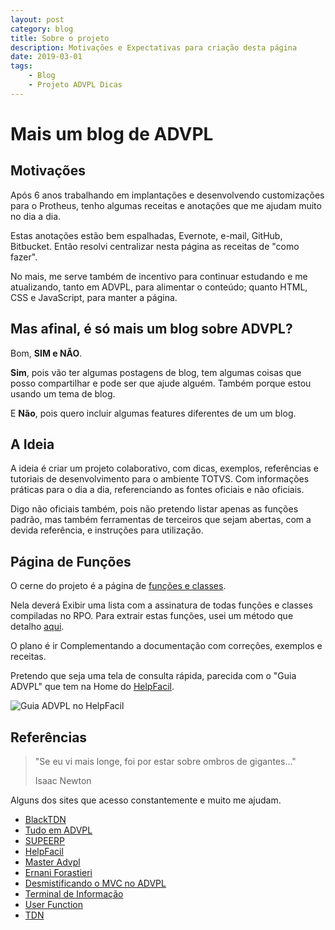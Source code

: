 ```yaml
---
layout: post
category: blog
title: Sobre o projeto
description: Motivações e Expectativas para criação desta página
date: 2019-03-01
tags:
    - Blog
    - Projeto ADVPL Dicas
---
```

# Mais um blog de ADVPL

## Motivações

Após 6 anos trabalhando em implantações e desenvolvendo customizações para o Protheus, tenho algumas receitas e anotações que me ajudam muito no dia a dia.

Estas anotações estão bem espalhadas, Evernote, e-mail, GitHub, Bitbucket. Então resolvi centralizar nesta página as receitas de "como fazer".

No mais, me serve também de incentivo para continuar estudando e me atualizando, tanto em ADVPL, para alimentar o conteúdo; quanto HTML, CSS e JavaScript, para manter a página.

## Mas afinal, é só mais um blog sobre ADVPL?

Bom, __SIM e NÃO__.

**Sim**, pois vão ter algumas postagens de blog, tem algumas coisas que posso compartilhar e pode ser que ajude alguém. Também porque estou usando um tema de blog.

E **Não**, pois quero incluir algumas features diferentes de um um blog.

## A Ideia

A ideia é criar um projeto colaborativo, com dicas, exemplos, referências e tutoriais de desenvolvimento para o ambiente TOTVS. Com informações práticas para o dia a dia, referenciando as fontes oficiais e não oficiais.

Digo não oficiais também, pois não pretendo listar apenas as funções padrão, mas também ferramentas de terceiros que sejam abertas, com a devida referência, e instruções para utilização.

## Página de Funções

O cerne do projeto é a página de [funções e classes](/posts/categories/functions.html).

Nela deverá Exibir uma lista com a assinatura de todas funções e classes compiladas no RPO. Para extrair estas funções, usei um método que detalho [aqui](/posts/2019/03/01/extrair-funcoes.html).

O plano é ir Complementando a documentação com correções, exemplos e receitas.

Pretendo que seja uma tela de consulta rápida, parecida com o "Guia ADVPL" que tem na Home do [HelpFacil](http://www.helpfacil.com.br/).

![Guia ADVPL no HelpFacil](/advpl/assets/img/posts/helpfacil-guia-advpl.jpg "Guia ADVPL no HelpFacil")

## Referências

> "Se eu vi mais longe, foi por estar sobre ombros de gigantes..."
>
> Isaac Newton

Alguns dos sites que acesso constantemente e muito me ajudam.

* [BlackTDN](http://www.blacktdn.com.br)
* [Tudo em ADVPL](https://siga0984.wordpress.com/)
* [SUPEERP](http://www.supeerp.com/)
* [HelpFacil](http://helpfacil.com.br)
* [Master Advpl](http://www.masteradvpl.com.br/)
* [Ernani Forastieri](http://www.ernaniforastieri.com)
* [Desmistificando o MVC no ADVPL](https://mvcadvpl.wordpress.com)
* [Terminal de Informação](http://terminaldeinformacao.com)
* [User Function](http://userfunction.com.br)
* [TDN](http://tdn.totvs.com)
